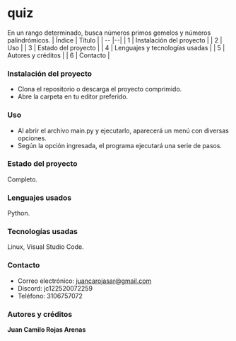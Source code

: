 # quiz
En un rango determinado, busca números primos gemelos y números palindrómicos.
| Índice | Título |
| -- |--|
| 1 | Instalación del proyecto |
| 2 | Uso |
| 3 | Estado del proyecto |
| 4 | Lenguajes y tecnologías usadas |
| 5 | Autores y créditos |
| 6 | Contacto |
### Instalación del proyecto
- Clona el repositorio o descarga el proyecto comprimido.
- Abre la carpeta en tu editor preferido.
### Uso 
- Al abrir el archivo main.py y ejecutarlo, aparecerá un menú con diversas opciones.
- Según la opción ingresada, el programa ejecutará una serie de pasos.
### Estado del proyecto
Completo.
### Lenguajes usados
Python.
### Tecnologías usadas
Linux,
Visual Studio Code.
### Contacto
- Correo electrónico: juancarojasar@gmail.com
- Discord: jc122520072259
- Teléfono: 3106757072
### Autores y créditos
**Juan Camilo Rojas Arenas**
